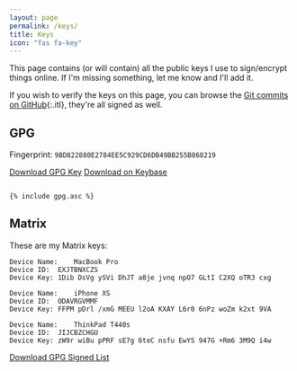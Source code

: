 ```yaml
---
layout: page
permalink: /keys/
title: Keys
icon: "fas fa-key"
---
```


This page contains (or will contain) all the public keys I use to sign/encrypt things online. If I'm missing something, let me know and I'll add it.

If you wish to verify the keys on this page, you can browse the [Git commits on GitHub](https://github.com/JonahAragon/www.jonaharagon.com/commits/master){:.itl}, they're all signed as well.

## GPG

Fingerprint: `9BD822880E2784EE5C929CD6DB49BB255B868219`

<a class="btn btn-primary" href="/assets/files/gpg.asc" role="button">Download GPG Key</a>
<a class="btn btn-secondary" href="https://keybase.io/jonaharagon/pgp_keys.asc" role="button">Download on Keybase</a>


<pre class="pre-scrollable"><code>
{% include gpg.asc %}
</code></pre>

## Matrix

These are my Matrix keys:

```
Device Name:	MacBook Pro
Device ID:	EXJTBNXCZS
Device Key:	1Dib DsVg ySVi DhJT a8je jvnq npO7 GLtI C2XQ oTR3 cxg

Device Name:	iPhone XS
Device ID:	ODAVRGVMMF
Device Key:	FFPM pDrl /xmG MEEU l2oA KXAY L6r0 6nPz woZm k2xt 9VA

Device Name:	ThinkPad T440s
Device ID:	JIJCBZCHGU
Device Key:	zW9r wiBu pPRF sE7g 6teC nsfu EwYS 947G +Rm6 3M9Q i4w
```

<a class="btn btn-primary" href="/assets/files/matrix-devices.txt.asc" role="button">Download GPG Signed List</a>
